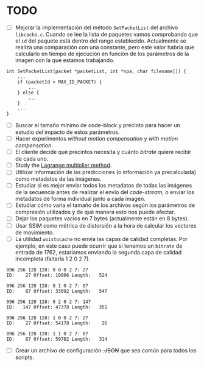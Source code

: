 # TODO

* [ ] Mejorar la implementación del método `SetPacketList` del archivo `libcache.c`.
Cuando se lee la lista de paquetes vamos comprobando que el `id` del paquete está dentro del rango establecido.
Actualmente se realiza una comparación con una constante, pero este valor habría que calcularlo en tiempo de ejecución en función de los parámetros de la imagen con la que estamos trabajando.

```
int SetPacketList(packet *packetList, int *npa, char filename[]) {
	...
    if (packetId > MAX_ID_PACKET) {
    	...
    } else {
    	...
    }
	...	
}
```

* [ ] Buscar el tamaño mínimo de code-block y precinto para hacer un estudio del impacto de estos parámetros.
* [ ] Hacer experimentos *without motion compensation* y *with motion compensation*.
* [ ] El cliente decide qué precintos necesita y cuánto *bitrate* quiere recibir de cada uno.
* [ ] Study the [Lagrange multiplier method](http://www.hpca.ual.es/~jjsanchez/references/Generalized_Lagrange_multiplier_method_for_solving_problems_of_optimum_allocation_of_resources.pdf).
* [ ] Utilizar información de las predicciones (o información ya precalculada) como metadatos de las imágenes.
* [ ] Estudiar si es mejor enviar todos los metadatos de todas las imágenes de la secuencia antes de realizar el envío del *code-stream*, o enviar los metadatos de forma individual junto a cada imagen.
* [ ] Estudiar cómo varía el tamaño de los archivos según los parámetros de compresión utilizados y de qué manera esto nos puede afectar.
* [ ] Dejar los paquetes vacíos en 7 bytes (actualmente están en 8 bytes).
* [ ] Usar SSIM como métrica de distorsión a la hora de calcular los vectores de movimiento.
* [ ] La utilidad ```woistocache``` no envía las capas de calidad completas. 
  Por ejemplo, en este caso puede ocurrir que si tenemos un ```bitrate``` de entrada de 1762, estaríamos enviando la segunda
  capa de calidad incompleta (faltaría 1 2 0 2 7).

```
896 256 128 128: 0 0 0 2 7: 27
ID:    27 Offset: 10806 Length:   524

896 256 128 128: 0 1 0 2 7: 87
ID:    87 Offset: 33092 Length:   547

896 256 128 128: 0 2 0 2 7: 147
ID:   147 Offset: 47378 Length:   351

896 256 128 128: 1 0 0 2 7: 27
ID:    27 Offset: 54178 Length:    26

896 256 128 128: 1 1 0 2 7: 87
ID:    87 Offset: 59782 Length:   314
```
* [ ] Crear un archivo de configuración ~~.JSON~~ que sea común para todos los scripts.
